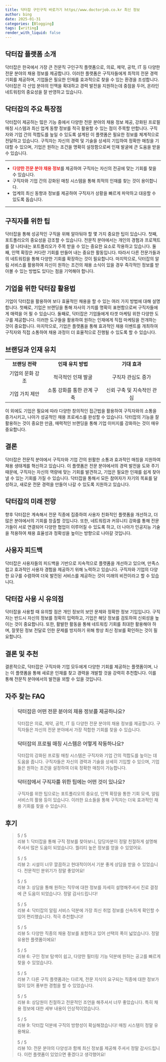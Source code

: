 ```yaml
---
title: 닥터잡 구인구직 바로가기 https//www.doctorjob.co.kr 최신 정보
author: bing
date: 2025-01-31
categories: [Blogging]
tags: [writing]
render_with_liquid: false
---
```



<h2 id='닥터잡 플랫폼 소개'>닥터잡 플랫폼 소개</h2>

<p>닥터잡은 한국에서 가장 큰 전문직 구인구직 플랫폼으로, 의료, 제약, 공학, IT 등 다양한 전문 분야의 채용 정보를 제공합니다. 이러한 플랫폼은 구직자들에게 최적의 전문 경력 기회를 제공하며, 기업들은 필요한 인재를 효과적으로 찾을 수 있는 환경을 조성합니다. 닥터잡은 각 산업 분야의 인맥을 확대하고 경력 발전을 지원하는데 중점을 두어, 온라인 네트워킹의 중요성을 잘 반영하고 있습니다.</p>

<h2 id='닥터잡의 주요 특장점'>닥터잡의 주요 특장점</h2>

<p>닥터잡이 제공하는 많은 기능 중에서 다양한 전문 분야의 채용 정보 제공, 강화된 프로필 매칭 시스템과 최신 업계 동향 정보를 적극 활용할 수 있는 점이 주목할 만합니다. 구직자와 기업 간의 적합도를 높일 수 있도록 설계된 이 플랫폼은 필요한 정보를 체계적으로 전달하고 있습니다. 구직자는 자신의 경력 및 기술을 상세히 기입하여 정확한 매칭을 기대할 수 있으며, 기업은 원하는 조건을 명확히 설정함으로써 인재 발굴에 큰 도움을 받을 수 있습니다.</p>

<hr />

<ul>
    <li><b><span style="color: #ee2323;">다양한 전문 분야 채용 정보</span></b>를 제공하여 구직자는 자신의 전공에 맞는 기회를 찾을 수 있습니다.</li>
    <li>구직자와 기업 간의 강화된 매칭 시스템을 통해 최적의 인재를 찾는 것이 용이합니다.</li>
    <li>업계의 최신 동향과 정보를 제공하여 구직자가 상황을 빠르게 파악하고 대응할 수 있도록 돕습니다.</li>
</ul>

<hr />

<h2 id='구직자를 위한 팁'>구직자를 위한 팁</h2>

<p>닥터잡을 통해 성공적인 구직을 위해 알아둬야 할 몇 가지 중요한 팁이 있습니다. 첫째, 포트폴리오의 중요성을 강조할 수 있습니다. 전문직 분야에서는 개인의 경험과 프로젝트를 잘 나타내는 포트폴리오가 주목 받을 수 있는 중요한 요소로 작용하고 있습니다. 둘째, 인맥 확장은 커다란 기회를 만들어 내는 중요한 활동입니다. 따라서 다른 전문가들과의 네트워킹을 통해 다양한 기회를 확장하는 것이 필요합니다. 마지막으로, 닥터잡의 알림 서비스를 활용하여 자신이 원하는 조건의 채용 소식이 있을 경우 즉각적인 정보를 받아볼 수 있는 방법도 있다는 점을 기억해야 합니다.</p>

<h2 id='기업을 위한 닥터잡 활용법'>기업을 위한 닥터잡 활용법</h2>

<p>기업이 닥터잡을 활용하여 보다 효율적인 채용을 할 수 있는 여러 가지 방법에 대해 설명합니다. 첫째로, 기업은 브랜딩을 통해 자사의 가치를 명확히 표현함으로써 구직자들에게 매력을 어 필 수 있습니다. 둘째로, 닥터잡은 기업들에게 타겟 마케팅 위한 다양한 도구를 제공합니다. 이러한 도구들을 활용하여 원하는 인재에게 직접 마케팅을 전개하는 것이 중요합니다. 마지막으로, 기업은 플랫폼을 통해 효과적인 채용 이벤트를 개최하여 구직자와 직접 소통하여 채용 과정이 더 효율적으로 진행될 수 있도록 할 수 있습니다.</p>

<h2 id='브랜딩과 인재 유치'>브랜딩과 인재 유치</h2>

<table>
    <tr>
        <td style="text-align: center; height: 30px;"><b>브랜딩 전략</b></td>
        <td style="text-align: center; height: 30px;"><b>인재 유치 방법</b></td>
        <td style="text-align: center; height: 30px;"><b>기대 효과</b></td>
    </tr>
    <tr>
        <td style="text-align: center; height: 30px;">기업의 문화 강조</td>
        <td style="text-align: center; height: 30px;">적극적인 인재 발굴</td>
        <td style="text-align: center; height: 30px;">구직자 관심도 증가</td>
    </tr>
    <tr>
        <td style="text-align: center; height: 30px;">기업 가치 제안</td>
        <td style="text-align: center; height: 30px;">소통 강화를 통한 관계 구축</td>
        <td style="text-align: center; height: 30px;">신뢰 구축 및 지속적인 관심</td>
    </tr>
</table>

<p>이 외에도 기업은 필요에 따라 다양한 창의적인 접근법을 활용하여 구직자와의 소통을 증가시키고, 나아가 성공적인 채용 프로세스를 완성할 수 있습니다. 닥터잡의 기능을 잘 활용하는 것이 중요한 만큼, 매력적인 브랜딩을 통해 기업 이미지를 강화하는 것이 매우 중요합니다.</p>

<h2 id='결론'>결론</h2>

<p>닥터잡은 전문직 분야에서 구직자와 기업 간의 원활한 소통과 효과적인 매칭을 지원하여 채용 생태계를 혁신하고 있습니다. 이 플랫폼은 전문 분야에서의 경력 발전을 도와 주기 때문에, 구직자는 자신의 역량에 맞는 기회를 발견하고, 기업은 필요한 인재를 쉽게 찾아낼 수 있는 기회를 가질 수 있습니다. 닥터잡을 통해서 모든 참여자가 자기의 목표를 달성하고, 새로운 전문 경력을 만들어 나갈 수 있도록 지원하고 있습니다.</p>

<h2 id='닥터잡의 미래 전망'>닥터잡의 미래 전망</h2>

<p>향후 닥터잡은 계속해서 전문 직종에 집중하여 사용자 친화적인 플랫폼을 개선하고, 더 많은 분야에서의 기회를 창출할 것입니다. 또한, 네트워킹과 커뮤니티 강화를 통해 전문가들이 서로 연결되어 다양한 협업이 이루어질 수 있도록 하고, 더 나아가 인공지능 기술을 적용하여 채용 효율성과 정확성을 높이는 방향으로 나아갈 것입니다.</p>

<h2 id='사용자 피드백'>사용자 피드백</h2>

<p>닥터잡은 사용자들의 피드백을 기반으로 지속적으로 플랫폼을 개선하고 있으며, 만족스럽고 효과적인 사용자 경험을 제공하기 위해 노력하고 있습니다. 구직자와 기업의 다양한 요구를 수렴하여 더욱 발전된 서비스를 제공하는 것이 미래의 비전이라고 할 수 있습니다.</p>

<h2 id='닉터잡 사용 시 유의점'>닥터잡 사용 시 유의점</h2>

<p>닥터잡을 사용할 때 유의할 점은 개인 정보의 보안 문제와 정확한 정보 기입입니다. 구직자는 반드시 자신의 정보를 정확히 입력하고, 기업은 해당 정보를 검토하여 신뢰성을 높이는 것이 중요합니다. 또한, 활발한 활동을 통해 네트워킹 기회를 최대한 활용해야 하며, 잘못된 정보 전달로 인한 문제를 방지하기 위해 항상 최신 정보를 확인하는 것이 필요합니다.</p>

<h2 id='결론 및 추천'>결론 및 추천</h2>

<p>결론적으로, 닥터잡은 구직자와 기업 모두에게 다양한 기회를 제공하는 플랫폼이며, 나는 이 플랫폼을 통해 새로운 인재를 찾고 경력을 개발할 것을 강력히 추천합니다. 이를 통해 전문직 분야에서의 발전을 꾀할 수 있을 것입니다.</p>


<h2 id='자주_찾는_FAQ'>자주 찾는 FAQ</h2>
<div itemscope="" itemtype="https://schema.org/FAQPage"> 
<blockquote> 
<div itemscope="" itemprop="mainEntity" itemtype="https://schema.org/Question"> 
<h3 itemprop="name">닥터잡은 어떤 전문 분야의 채용 정보를 제공하나요?</h3> 
<div itemscope="" itemprop="acceptedAnswer" itemtype="https://schema.org/Answer"> 
<span itemprop="text"> 
<p>닥터잡은 의료, 제약, 공학, IT 등 다양한 전문 분야의 채용 정보를 제공합니다. 구직자들은 자신의 전문 분야에서 가장 적합한 기회를 찾을 수 있습니다.</p> 
</span> 
</div> 
</div> 

<div itemscope="" itemprop="mainEntity" itemtype="https://schema.org/Question"> 
<h3 itemprop="name">닥터잡의 프로필 매칭 시스템은 어떻게 작동하나요?</h3> 
<div itemscope="" itemprop="acceptedAnswer" itemtype="https://schema.org/Answer"> 
<span itemprop="text"> 
<p>닥터잡의 강화된 프로필 매칭 시스템은 구직자와 기업 간의 적합도를 높이는 데 도움을 줍니다. 구직자들은 자신의 경력과 기술을 상세히 기입할 수 있으며, 기업들은 원하는 조건을 설정하여 더욱 정확한 매칭이 가능합니다.</p> 
</span> 
</div> 
</div> 

<div itemscope="" itemprop="mainEntity" itemtype="https://schema.org/Question"> 
<h3 itemprop="name">닥터잡에서 구직자를 위한 팁에는 어떤 것이 있나요?</h3> 
<div itemscope="" itemprop="acceptedAnswer" itemtype="https://schema.org/Answer"> 
<span itemprop="text"> 
<p>구직자를 위한 팁으로는 포트폴리오의 중요성, 인맥 확장을 통한 기회 모색, 알림 서비스의 활용 등이 있습니다. 이러한 요소들을 통해 구직자는 더욱 효과적인 채용 기회를 찾을 수 있습니다.</p> 
</span> 
</div> 
</div> 
</blockquote> 
</div>
<h2 id='후기'>후기</h2>
<div itemscope itemtype="https://schema.org/Product">
  <blockquote>
  <div itemprop="review" itemscope itemtype="https://schema.org/Review">
      <div itemprop="reviewRating" itemscope itemtype="https://schema.org/Rating"> <span itemprop="ratingValue">5</span> / <span itemprop="bestRating">5</span> </div>
      <span itemprop="reviewBody">리뷰 1: 닥터잡을 통해 구직 정보를 찾아보니, 담당자분이 정말 친절하게 설명해주셔서 많은 도움이 되었습니다. 퀄리티 높은 정보를 얻을 수 있었어요.</span>
  </div>
  <br>
  <div itemprop="review" itemscope itemtype="https://schema.org/Review">
      <div itemprop="reviewRating" itemscope itemtype="https://schema.org/Rating"> <span itemprop="ratingValue">5</span> / <span itemprop="bestRating">5</span> </div>
      <span itemprop="reviewBody">리뷰 2: 시설이 너무 깔끔하고 현대적이어서 기분 좋게 상담을 받을 수 있었습니다. 전문적인 분위기가 정말 좋았어요!</span>
  </div>
  <br>
  <div itemprop="review" itemscope itemtype="https://schema.org/Review">
      <div itemprop="reviewRating" itemscope itemtype="https://schema.org/Rating"> <span itemprop="ratingValue">5</span> / <span itemprop="bestRating">5</span> </div>
      <span itemprop="reviewBody">리뷰 3: 상담을 통해 원하는 직무에 대한 정보를 자세히 설명해주셔서 진로 결정에 큰 도움이 되었습니다. 정말 감사드립니다!</span>
  </div>
  <br>
  <div itemprop="review" itemscope itemtype="https://schema.org/Review">
      <div itemprop="reviewRating" itemscope itemtype="https://schema.org/Rating"> <span itemprop="ratingValue">5</span> / <span itemprop="bestRating">5</span> </div>
      <span itemprop="reviewBody">리뷰 4: 닥터잡의 알림 서비스 덕분에 가장 최신 취업 정보를 신속하게 확인할 수 있어 편리했습니다. 적극 추천합니다!</span>
  </div>
  <br>
  <div itemprop="review" itemscope itemtype="https://schema.org/Review">
      <div itemprop="reviewRating" itemscope itemtype="https://schema.org/Rating"> <span itemprop="ratingValue">5</span> / <span itemprop="bestRating">5</span> </div>
      <span itemprop="reviewBody">리뷰 5: 다양한 직종의 채용 정보를 포함하고 있어 선택의 폭이 넓었습니다. 정말 유용한 플랫폼이에요!</span>
  </div>
  <br>
  <div itemprop="review" itemscope itemtype="https://schema.org/Review">
      <div itemprop="reviewRating" itemscope itemtype="https://schema.org/Rating"> <span itemprop="ratingValue">5</span> / <span itemprop="bestRating">5</span> </div>
      <span itemprop="reviewBody">리뷰 6: 구인 정보 탐색이 쉽고, 다양한 필터링 기능 덕분에 원하는 공고를 빠르게 찾을 수 있었습니다.</span>
  </div>
  <br>
  <div itemprop="review" itemscope itemtype="https://schema.org/Review">
      <div itemprop="reviewRating" itemscope itemtype="https://schema.org/Rating"> <span itemprop="ratingValue">5</span> / <span itemprop="bestRating">5</span> </div>
      <span itemprop="reviewBody">리뷰 7: 다른 구직 플랫폼과는 다르게, 전문 지식이 요구되는 직종에 대한 정보가 많이 있어 풍부한 경험을 할 수 있었습니다.</span>
  </div>
  <br>
  <div itemprop="review" itemscope itemtype="https://schema.org/Review">
      <div itemprop="reviewRating" itemscope itemtype="https://schema.org/Rating"> <span itemprop="ratingValue">5</span> / <span itemprop="bestRating">5</span> </div>
      <span itemprop="reviewBody">리뷰 8: 상담원이 친절하고 전문적인 조언을 해주셔서 너무 좋았습니다. 특히 채용 정보에 대한 세부 내용이 인상적이었습니다.</span>
  </div>
  <br>
  <div itemprop="review" itemscope itemtype="https://schema.org/Review">
      <div itemprop="reviewRating" itemscope itemtype="https://schema.org/Rating"> <span itemprop="ratingValue">5</span> / <span itemprop="bestRating">5</span> </div>
      <span itemprop="reviewBody">리뷰 9: 닥터잡 덕분에 구직의 방향성이 확실해졌습니다! 매칭 시스템이 정말 유용해요.</span>
  </div>
  <br>
  <div itemprop="review" itemscope itemtype="https://schema.org/Review">
      <div itemprop="reviewRating" itemscope itemtype="https://schema.org/Rating"> <span itemprop="ratingValue">5</span> / <span itemprop="bestRating">5</span> </div>
      <span itemprop="reviewBody">리뷰 10: 전문 분야의 다양성과 함께 최신 정보를 제공해 주셔서 정말 감사드립니다. 이런 플랫폼이 있었으면 좋겠다고 생각했어요!</span>
  </div>
  </blockquote>
</div>
